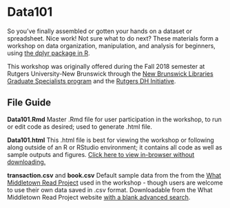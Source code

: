 # Data101
So you’ve finally assembled or gotten your hands on a dataset or spreadsheet. Nice work! Not sure what to do next? These materials form a workshop on data organization, manipulation, and analysis for beginners, using [the dplyr package in R](https://dplyr.tidyverse.org/).

This workshop was originally offered during the Fall 2018 semester at Rutgers University-New Brunswick through the [New Brunswick Libraries Graduate Specialists program](https://libguides.rutgers.edu/graduatespecialist/) and the [Rutgers DH Initiative](http://dh.rutgers.edu/).

## File Guide
**Data101.Rmd** Master .Rmd file for user participation in the workshop, to run or edit code as desired; used to generate .html file.

**Data101.html** This .html file is best for viewing the workshop or following along outside of an R or RStudio environment; it contains all code as well as sample outputs and figures. [Click here to view in-browser without downloading.](https://htmlpreview.github.io/?https://github.com/azleslie/Data101/blob/master/Data101.html) 

**transaction.csv** and **book.csv** Default sample data from the from the [What Middletown Read Project](https://lib.bsu.edu/wmr/) used in the workshop - though users are welcome to use their own data saved in .csv format. Downloadable from the What Middletown Read Project website [with a blank advanced search](https://lib.bsu.edu/wmr/search.php#advanced).